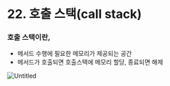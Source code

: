 # 22. 호출 스택(call stack)

### 호출 스택이란,

- 메서드 수행에 필요한 메모리가 제공되는 공간
- 메서드가 호출되면 호출스택에 메모리 할당, 종료되면 해제

![Untitled](22%20%E1%84%92%E1%85%A9%E1%84%8E%E1%85%AE%E1%86%AF%20%E1%84%89%E1%85%B3%E1%84%90%E1%85%A2%E1%86%A8(call%20stack)%200d673f8cfdec4e629dd90dcf29b2ab1e/Untitled.png)